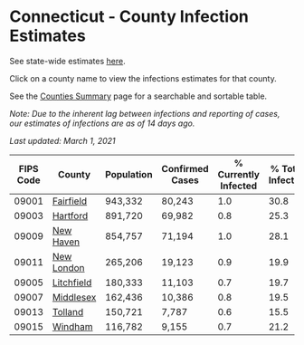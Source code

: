 # Connecticut - County Infection Estimates

See state-wide estimates [here](/infections/us-ct).

Click on a county name to view the infections estimates for that county.

See the [Counties Summary](/infections/summary-counties) page for a searchable and sortable table.

*Note: Due to the inherent lag between infections and reporting of cases, our estimates of infections are as of 14 days ago.*

*Last updated: March 1, 2021*

|   FIPS Code |                   County |   Population |   Confirmed Cases |   % Currently Infected |   % Total Infected |
|-------------|--------------------------|--------------|-------------------|------------------------|--------------------|
|       09001 |   [Fairfield](fairfield) |      943,332 |            80,243 |                    1.0 |               30.8 |
|       09003 |     [Hartford](hartford) |      891,720 |            69,982 |                    0.8 |               25.3 |
|       09009 |   [New Haven](new-haven) |      854,757 |            71,194 |                    1.0 |               28.1 |
|       09011 | [New London](new-london) |      265,206 |            19,123 |                    0.9 |               19.9 |
|       09005 | [Litchfield](litchfield) |      180,333 |            11,103 |                    0.7 |               19.7 |
|       09007 |   [Middlesex](middlesex) |      162,436 |            10,386 |                    0.8 |               19.5 |
|       09013 |       [Tolland](tolland) |      150,721 |             7,787 |                    0.6 |               15.5 |
|       09015 |       [Windham](windham) |      116,782 |             9,155 |                    0.7 |               21.2 |